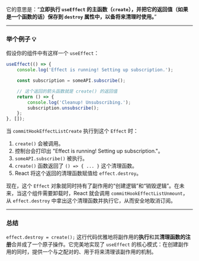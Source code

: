 它的意思是：“**立即执行 `useEffect` 的主函数（`create`），并把它的返回值（如果是一个函数的话）保存到 `destroy` 属性中，以备将来清理时使用。**”

---

### 举个例子 💡

假设你的组件中有这样一个 `useEffect`：

```jsx
useEffect(() => {
	console.log('Effect is running! Setting up subscription.');

	const subscription = someAPI.subscribe();

	// 这个返回的箭头函数就是 create() 的返回值
	return () => {
		console.log('Cleanup! Unsubscribing.');
		subscription.unsubscribe();
	};
}, []);
```

当 `commitHookEffectListCreate` 执行到这个 `Effect` 时：

1.  `create()` 会被调用。
2.  控制台会打印出 "Effect is running\! Setting up subscription."。
3.  `someAPI.subscribe()` 被执行。
4.  `create()` 函数返回了 `() => { ... }` 这个清理函数。
5.  React 将这个返回的清理函数赋值给 `effect.destroy`。

现在，这个 `Effect` 对象就同时持有了副作用的“创建逻辑”和“销毁逻辑”。在未来，当这个组件需要卸载时，React 就会调用 `commitHookEffectListUnmount`，从 `effect.destroy` 中拿出这个清理函数并执行它，从而安全地取消订阅。

---

### 总结

`effect.destroy = create();` 这行代码优雅地将副作用的**执行**和其**清理函数的注册**合并成了一个原子操作。它完美地实现了 `useEffect` 的核心模式：在创建副作用的同时，提供一个与之配对的、用于将来清理该副作用的机制。
